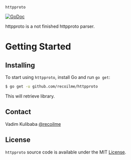 

`httpproto`

[![GoDoc](https://img.shields.io/badge/api-reference-blue.svg?style=flat-square)](https://godoc.org/github.com/recoilme/httpproto)

httpproto is a not finished httpproto parser.


# Getting Started

## Installing

To start using `httpproto`, install Go and run `go get`:

```sh
$ go get -u github.com/recoilme/httpproto
```

This will retrieve library.


## Contact

Vadim Kulibaba [@recoilme](https://github.com/recoilme)

## License

`httpproto` source code is available under the MIT [License](/LICENSE).

